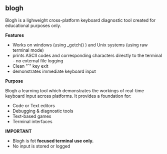 ## blogh
Blogh is a lighweight cross-platform keyboard diagnostic tool created for educational purposes only. 

**Features**
* Works on windows (using _getch() ) and Unix systems (using raw terminal mode)
* prints ASCII codes and corresponding characters directly to the terminal - no external file logging
* Clean "`" key exit
* demonstrates immediate keyboard input

**Purpose**

Blogh a learning tool which demonstrates the workings of real-time keyboard input across platforms.
It provides a foundation for:
* Code or Text editors
* Debugging & diagnostic tools
* Text-based games
* Terminal interfaces

**IMPORTANT** 
* Blogh is fot **focused terminal use only.**
* No input is stored or logged
